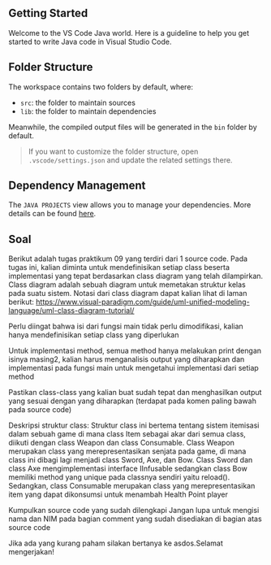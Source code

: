 ## Getting Started

Welcome to the VS Code Java world. Here is a guideline to help you get started to write Java code in Visual Studio Code.

## Folder Structure

The workspace contains two folders by default, where:

- `src`: the folder to maintain sources
- `lib`: the folder to maintain dependencies

Meanwhile, the compiled output files will be generated in the `bin` folder by default.

> If you want to customize the folder structure, open `.vscode/settings.json` and update the related settings there.

## Dependency Management

The `JAVA PROJECTS` view allows you to manage your dependencies. More details can be found [here](https://github.com/microsoft/vscode-java-dependency#manage-dependencies).

## Soal
Berikut adalah tugas praktikum 09 yang terdiri dari 1 source code. 
Pada tugas ini, kalian diminta untuk mendefinisikan setiap class beserta implementasi yang tepat berdasarkan class diagram yang telah dilampirkan. Class diagram adalah sebuah diagram untuk memetakan struktur kelas pada suatu sistem. Notasi dari class diagram dapat kalian lihat di laman berikut: https://www.visual-paradigm.com/guide/uml-unified-modeling-language/uml-class-diagram-tutorial/

Perlu diingat bahwa isi dari fungsi main tidak perlu dimodifikasi, kalian hanya mendefinisikan setiap class yang diperlukan

Untuk implementasi method, semua method hanya melakukan print dengan isinya masing2, kalian harus menganalisis output yang diharapkan dan implementasi pada fungsi main untuk mengetahui implementasi dari setiap method

Pastikan class-class yang kalian buat sudah tepat dan menghasilkan output yang sesuai dengan yang diharapkan (terdapat pada komen paling bawah pada source code)

Deskripsi struktur class:
Struktur class ini bertema tentang sistem itemisasi dalam sebuah game di mana class Item sebagai akar dari semua class, diikuti dengan class Weapon dan class Consumable. Class Weapon merupakan class yang merepresentasikan senjata pada game, di mana class ini dibagi lagi menjadi class Sword, Axe, dan Bow. Class Sword dan class Axe mengimplementasi interface IInfusable sedangkan class Bow memiliki method yang unique pada classnya sendiri yaitu reload(). Sedangkan, class Consumable merupakan class yang merepresentasikan item yang dapat dikonsumsi untuk menambah Health Point player

Kumpulkan source code yang sudah dilengkapi
Jangan lupa untuk mengisi nama dan NIM pada bagian comment yang sudah disediakan di bagian atas source code

Jika ada yang kurang paham silakan bertanya ke asdos.Selamat mengerjakan!
